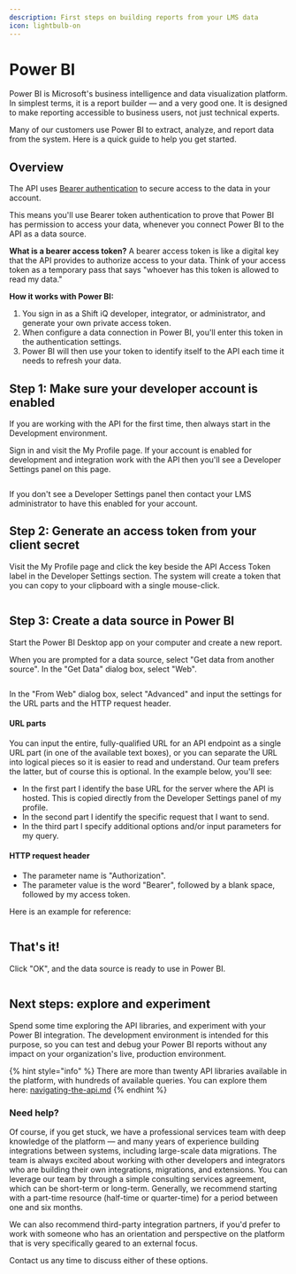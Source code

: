 ```yaml
---
description: First steps on building reports from your LMS data
icon: lightbulb-on
---
```


# Power BI

Power BI is Microsoft's business intelligence and data visualization platform. In simplest terms, it is a report builder — and a very good one. It is designed to make reporting accessible to business users, not just technical experts.

Many of our customers use Power BI to extract, analyze, and report data from the system. Here is a quick guide to help you get started.

## Overview

The API uses [Bearer authentication](https://swagger.io/docs/specification/v3_0/authentication/bearer-authentication/) to secure access to the data in your account.

This means you'll use Bearer token authentication to prove that Power BI has permission to access your data, whenever you connect Power BI to the API as a data source.

**What is a bearer access token?** A bearer access token is like a digital key that the API provides to authorize access to your data. Think of your access token as a temporary pass that says "whoever has this token is allowed to read my data."

**How it works with Power BI:**

1. You sign in as a Shift iQ developer, integrator, or administrator, and generate your own private access token.
2. When configure a data connection in Power BI, you'll enter this token in the authentication settings.
3. Power BI will then use your token to identify itself to the API each time it needs to refresh your data.

## Step 1: Make sure your developer account is enabled

If you are working with the API for the first time, then always start in the Development environment.&#x20;

Sign in and visit the My Profile page. If your account is enabled for development and integration work with the API then you'll see a Developer Settings panel on this page.

<figure><img src="../.gitbook/assets/power-bi-1 (1).png" alt=""><figcaption></figcaption></figure>

If you don't see a Developer Settings panel then contact your LMS administrator to have this enabled for your account.

## Step 2: Generate an access token from your client secret

Visit the My Profile page and click the key beside the API Access Token label in the Developer Settings section. The system will create a token that you can copy to your clipboard with a single mouse-click.

<figure><img src="../.gitbook/assets/power-bi-2.png" alt=""><figcaption></figcaption></figure>

## Step 3: Create a data source in Power BI

Start the Power BI Desktop app on your computer and create a new report.&#x20;

When you are prompted for a data source, select "Get data from another source". In the "Get Data" dialog box, select "Web".

<figure><img src="../.gitbook/assets/power-bi-3.png" alt=""><figcaption></figcaption></figure>

In the "From Web" dialog box, select "Advanced" and input the settings for the URL parts and the HTTP request header.

#### URL parts

You can input the entire, fully-qualified URL for an API endpoint as a single URL part (in one of the available text boxes), or you can separate the URL into logical pieces so it is easier to read and understand. Our team prefers the latter, but of course this is optional. In the example below, you'll see:

* In the first part I identify the base URL for the server where the API is hosted. This is copied directly from the Developer Settings panel of my profile.
* In the second part I identify the specific request that I want to send.
* In the third part I specify additional options and/or input parameters for my query.

#### HTTP request header

* The parameter name is "Authorization".
* The parameter value is the word "Bearer", followed by a blank space, followed by my access token.

Here is an example for reference:

<figure><img src="../.gitbook/assets/power-bi-4.png" alt=""><figcaption></figcaption></figure>

## That's it!

Click "OK", and the data source is ready to use in Power BI.

<figure><img src="../.gitbook/assets/power-bi-5.png" alt=""><figcaption></figcaption></figure>

## Next steps: explore and experiment

Spend some time exploring the API libraries, and experiment with your Power BI integration. The development environment is intended for this purpose, so you can test and debug your Power BI reports without any impact on your organization's live, production environment.

{% hint style="info" %}
There are more than twenty API libraries available in the platform, with hundreds of available queries. You can explore them here: [navigating-the-api.md](../api-v2/navigating-the-api.md "mention")
{% endhint %}

### Need help?

Of course, if you get stuck, we have a professional services team with deep knowledge of the platform — and many years of experience building integrations between systems, including large-scale data migrations. The team is always excited about working with other developers and integrators who are building their own integrations, migrations, and extensions. You can leverage our team by through a simple consulting services agreement, which can be short-term or long-term. Generally, we recommend starting with a part-time resource (half-time or quarter-time) for a period between one and six months.

We can also recommend third-party integration partners, if you'd prefer to work with someone who has an orientation and perspective on the platform that is very specifically geared to an external focus.

Contact us any time to discuss either of these options.
